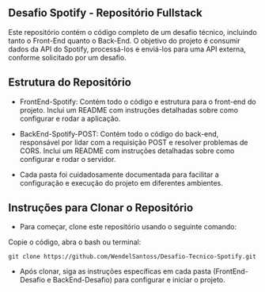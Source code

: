 ## Desafio Spotify - Repositório Fullstack
Este repositório contém o código completo de um desafio técnico, incluindo tanto o Front-End quanto o Back-End. O objetivo do projeto é consumir dados da API do Spotify, processá-los e enviá-los para uma API externa, conforme solicitado por um desafio.

## Estrutura do Repositório
- FrontEnd-Spotify: Contém todo o código e estrutura para o front-end do projeto. Inclui um README com instruções detalhadas sobre como configurar e rodar a aplicação.

- BackEnd-Spotify-POST: Contém todo o código do back-end, responsável por lidar com a requisição POST e resolver problemas de CORS. Inclui um README com instruções detalhadas sobre como configurar e rodar o servidor.

- Cada pasta foi cuidadosamente documentada para facilitar a configuração e execução do projeto em diferentes ambientes.

## Instruções para Clonar o Repositório

- Para começar, clone este repositório usando o seguinte comando:

Copie o código, abra o bash ou terminal:<br>
```
git clone https://github.com/WendelSantoss/Desafio-Tecnico-Spotify.git
```

- Após clonar, siga as instruções específicas em cada pasta (FrontEnd-Desafio e BackEnd-Desafio) para configurar e iniciar o projeto.
